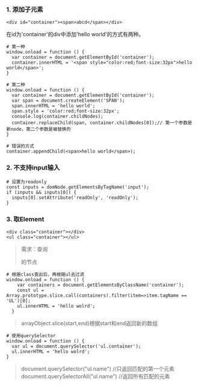 ### 1. 添加子元素
```
<div id="container"><span>abcd</span></div>
```
在id为'container'的div中添加'<span>hello world</span>'的方式有两种。
```
# 第一种
window.onload = function () {
  var container = document.getElementById('container');
  container.innerHTML = '<span style="color:red;font-size:32px">hello world</span>';
}
```
```
# 第二种
window.onload = function () {
  var container = document.getElementById('container');
  var span = document.createElement('SPAN');
  span.innerHTML = 'hello world';
  span.style = 'color:red;font-size:32px';
  console.log(container.childNodes);
  container.replaceChild(span, container.childNodes[0]);// 第一个参数是新node，第二个参数是被替换的
}
```
```
# 错误的方式
container.appendChild(<span>hello world</span>);
```
### 2. 不支持input输入
```
# 设置为readonly
const inputs = domNode.getElementsByTagName('input');
if (inputs && inputs[0]) {
  inputs[0].setAttribute('readOnly', 'readOnly');
}
```
### 3. 取Element
```
<div class="container"></div>
<ul class="container"></ul>
```

> 需求：查询<ul class='container'></ul>的节点
```
# 根据class查出后，再根据ul去过滤
window.onload = function () {
    var containers = document.getElementsByClassName('container');
    const ul = Array.prototype.slice.call(containers).filter(item=>item.tagName == 'UL')[0];
    ul.innerHTML = 'hello wolrd';
  }
```
> arrayObject.slice(start,end)根据start和end返回新的数组
```
# 使用querySelector
window.onload = function () {
  var ul = document.querySelector('ul.container');
  ul.innerHTML = 'hello wolrd';
}
```
> document.querySelector("ul.name") //只返回匹配的第一个元素
document.querySelectorAll("ul.name")  //返回所有匹配的元素
